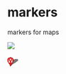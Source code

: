 markers
=======

markers for maps

![](https://raw.githubusercontent.com/tsamaya/markers/master/images/mountainsMarker.png)

![](https://raw.githubusercontent.com/tsamaya/markers/master/images/velov.gif)
